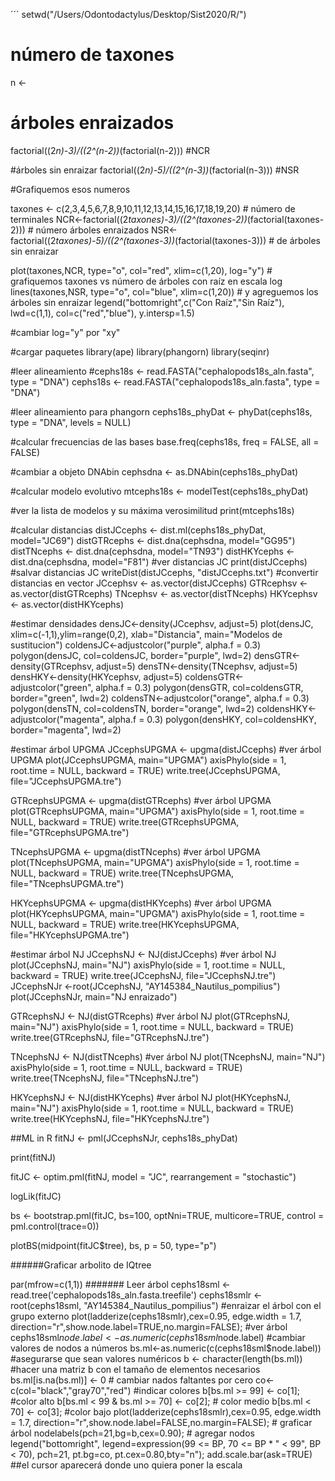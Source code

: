 ´´´
setwd("/Users/Odontodactylus/Desktop/Sist2020/R/")

# número de taxones
n <- 

# árboles enraizados

factorial((2*n)-3)/((2^(n-2))*(factorial(n-2))) #NCR

#árboles sin enraizar
factorial((2*n)-5)/((2^(n-3))*(factorial(n-3))) #NSR

#Grafiquemos esos numeros

taxones <- c(2,3,4,5,6,7,8,9,10,11,12,13,14,15,16,17,18,19,20) # número de terminales
NCR<-factorial((2*taxones)-3)/((2^(taxones-2))*(factorial(taxones-2))) # número árboles enraizados
NSR<-factorial((2*taxones)-5)/((2^(taxones-3))*(factorial(taxones-3))) # de árboles sin enraizar

plot(taxones,NCR, type="o", col="red", xlim=c(1,20), log="y") # grafiquemos taxones vs número de árboles con raíz en escala log
lines(taxones,NSR, type="o", col="blue", xlim=c(1,20)) # y agreguemos los árboles sin enraizar
legend("bottomright",c("Con Raíz","Sin Raíz"), lwd=c(1,1), col=c("red","blue"), y.intersp=1.5)

#cambiar log="y" por "xy"

#cargar paquetes
library(ape)
library(phangorn)
library(seqinr)

#leer alineamiento
#cephs18s <- read.FASTA("cephalopods18s_aln.fasta", type = "DNA")
cephs18s <- read.FASTA("cephalopods18s_aln.fasta", type = "DNA")

#leer alineamiento para phangorn 
cephs18s_phyDat <- phyDat(cephs18s, type = "DNA", levels = NULL)

#calcular frecuencias de las bases
base.freq(cephs18s, freq = FALSE, all = FALSE)

#cambiar a objeto DNAbin
cephsdna <- as.DNAbin(cephs18s_phyDat)

#calcular modelo evolutivo
mtcephs18s <- modelTest(cephs18s_phyDat)

#ver la lista de modelos y su máxima verosimilitud
print(mtcephs18s)

#calcular distancias
distJCcephs <- dist.ml(cephs18s_phyDat, model="JC69")
distGTRcephs <- dist.dna(cephsdna, model="GG95")
distTNcephs <- dist.dna(cephsdna, model="TN93")
distHKYcephs <- dist.dna(cephsdna, model="F81")
#ver distancias JC
print(distJCcephs)
#salvar distancias JC
writeDist(distJCcephs, "distJCcephs.txt")
#convertir distancias en vector
JCcephsv <- as.vector(distJCcephs)
GTRcephsv <- as.vector(distGTRcephs)
TNcephsv <- as.vector(distTNcephs)
HKYcephsv <- as.vector(distHKYcephs)

#estimar densidades
densJC<-density(JCcephsv, adjust=5)
plot(densJC, xlim=c(-1,1),ylim=range(0,2), xlab="Distancia", main="Modelos de sustitucion")
coldensJC<-adjustcolor("purple", alpha.f = 0.3)
polygon(densJC, col=coldensJC, border="purple", lwd=2)
densGTR<-density(GTRcephsv, adjust=5)
densTN<-density(TNcephsv, adjust=5)
densHKY<-density(HKYcephsv, adjust=5)
coldensGTR<-adjustcolor("green", alpha.f = 0.3)
polygon(densGTR, col=coldensGTR, border="green", lwd=2)
coldensTN<-adjustcolor("orange", alpha.f = 0.3)
polygon(densTN, col=coldensTN, border="orange", lwd=2)
coldensHKY<-adjustcolor("magenta", alpha.f = 0.3)
polygon(densHKY, col=coldensHKY, border="magenta", lwd=2)

#estimar árbol UPGMA
JCcephsUPGMA <- upgma(distJCcephs)
#ver árbol UPGMA
plot(JCcephsUPGMA, main="UPGMA")
axisPhylo(side = 1, root.time = NULL, backward = TRUE)
write.tree(JCcephsUPGMA, file="JCcephsUPGMA.tre")

GTRcephsUPGMA <- upgma(distGTRcephs)
#ver árbol UPGMA
plot(GTRcephsUPGMA, main="UPGMA")
axisPhylo(side = 1, root.time = NULL, backward = TRUE)
write.tree(GTRcephsUPGMA, file="GTRcephsUPGMA.tre")

TNcephsUPGMA <- upgma(distTNcephs)
#ver árbol UPGMA
plot(TNcephsUPGMA, main="UPGMA")
axisPhylo(side = 1, root.time = NULL, backward = TRUE)
write.tree(TNcephsUPGMA, file="TNcephsUPGMA.tre")

HKYcephsUPGMA <- upgma(distHKYcephs)
#ver árbol UPGMA
plot(HKYcephsUPGMA, main="UPGMA")
axisPhylo(side = 1, root.time = NULL, backward = TRUE)
write.tree(HKYcephsUPGMA, file="HKYcephsUPGMA.tre")

#estimar árbol NJ
JCcephsNJ <- NJ(distJCcephs)
#ver árbol NJ
plot(JCcephsNJ, main="NJ")
axisPhylo(side = 1, root.time = NULL, backward = TRUE)
write.tree(JCcephsNJ, file="JCcephsNJ.tre")
JCcephsNJr <-root(JCcephsNJ, "AY145384_Nautilus_pompilius")
plot(JCcephsNJr, main="NJ enraizado")

GTRcephsNJ <- NJ(distGTRcephs)
#ver árbol NJ
plot(GTRcephsNJ, main="NJ")
axisPhylo(side = 1, root.time = NULL, backward = TRUE)
write.tree(GTRcephsNJ, file="GTRcephsNJ.tre")

TNcephsNJ <- NJ(distTNcephs)
#ver árbol NJ
plot(TNcephsNJ, main="NJ")
axisPhylo(side = 1, root.time = NULL, backward = TRUE)
write.tree(TNcephsNJ, file="TNcephsNJ.tre")

HKYcephsNJ <- NJ(distHKYcephs)
#ver árbol NJ
plot(HKYcephsNJ, main="NJ")
axisPhylo(side = 1, root.time = NULL, backward = TRUE)
write.tree(HKYcephsNJ, file="HKYcephsNJ.tre")

##ML in R
fitNJ <- pml(JCcephsNJr, cephs18s_phyDat)

print(fitNJ)

fitJC <- optim.pml(fitNJ, model = "JC", rearrangement = "stochastic")

logLik(fitJC)

bs <- bootstrap.pml(fitJC, bs=100, optNni=TRUE, multicore=TRUE, control = pml.control(trace=0))

plotBS(midpoint(fitJC$tree), bs, p = 50, type="p")

######Graficar arbolito de IQtree

par(mfrow=c(1,1))
####### Leer árbol
cephs18sml <- read.tree('cephalopods18s_aln.fasta.treefile')
cephs18smlr <-root(cephs18sml, "AY145384_Nautilus_pompilius") #enraizar el árbol con el grupo externo
plot(ladderize(cephs18smlr),cex=0.95,  edge.width = 1.7, direction="r",show.node.label=TRUE,no.margin=FALSE); #ver árbol
cephs18sml$node.label<-as.numeric(cephs18sml$node.label) #cambiar valores de nodos a números
bs.ml<-as.numeric(c(cephs18sml$node.label)) #asegurarse que sean valores numéricos
b <- character(length(bs.ml)) #hacer una matriz b con el tamaño de elementos necesarios
bs.ml[is.na(bs.ml)] <- 0 # cambiar nados faltantes por cero
co<-c(col="black","gray70","red") #indicar colores
b[bs.ml >= 99] <- co[1]; #color alto
b[bs.ml < 99 & bs.ml >= 70] <- co[2]; # color medio
b[bs.ml < 70] <- co[3]; #color bajo
plot(ladderize(cephs18smlr),cex=0.95,  edge.width = 1.7, direction="r",show.node.label=FALSE,no.margin=FALSE); # graficar árbol
nodelabels(pch=21,bg=b,cex=0.90); # agregar nodos
legend("bottomright", legend=expression(99 <= BP, 70 <= BP * " < 99", BP < 70), pch=21, pt.bg=co, pt.cex=0.80,bty="n");
add.scale.bar(ask=TRUE) ##el cursor aparecerá donde uno quiera poner la escala
